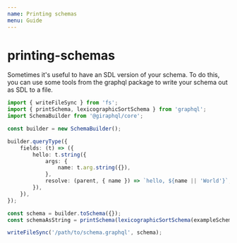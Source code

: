 ```yaml
---
name: Printing schemas
menu: Guide
---
```


# printing-schemas

Sometimes it's useful to have an SDL version of your schema. To do this, you can use some tools from the graphql package to write your schema out as SDL to a file.

```typescript
import { writeFileSync } from 'fs';
import { printSchema, lexicographicSortSchema } from 'graphql';
import SchemaBuilder from '@giraphql/core';

const builder = new SchemaBuilder();

builder.queryType({
    fields: (t) => ({
        hello: t.string({
            args: {
                name: t.arg.string({}),
            },
            resolve: (parent, { name }) => `hello, ${name || 'World'}`,
        }),
    }),
});

const schema = builder.toSchema({});
const schemaAsString = printSchema(lexicographicSortSchema(exampleSchema));

writeFileSync('/path/to/schema.graphql', schema);
```

